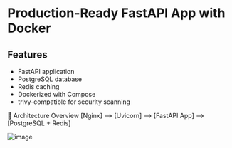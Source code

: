 
# Production-Ready FastAPI App with Docker
## Features
- FastAPI application
- PostgreSQL database
- Redis caching
- Dockerized with Compose
- trivy-compatible for security scanning
  
📌 Architecture Overview
[Nginx] --> [Uvicorn] --> [FastAPI App] --> [PostgreSQL + Redis]

![image](https://github.com/user-attachments/assets/b36e9316-d509-4211-af66-36d9bfd231d1)



